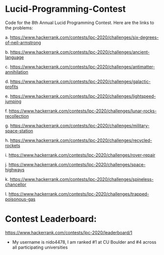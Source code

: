 # Lucid-Programming-Contest
Code for the 8th Annual Lucid Programming Contest. Here are the links to the problems:

a. https://www.hackerrank.com/contests/lpc-2020/challenges/six-degrees-of-neil-armstrong

b. https://www.hackerrank.com/contests/lpc-2020/challenges/ancient-language

c. https://www.hackerrank.com/contests/lpc-2020/challenges/antimatter-annihilation

d. https://www.hackerrank.com/contests/lpc-2020/challenges/galactic-profits

e. https://www.hackerrank.com/contests/lpc-2020/challenges/lightspeed-jumping

f. https://www.hackerrank.com/contests/lpc-2020/challenges/lunar-rocks-recollection

g. https://www.hackerrank.com/contests/lpc-2020/challenges/military-space-station

h. https://www.hackerrank.com/contests/lpc-2020/challenges/recycled-rockets

i. https://www.hackerrank.com/contests/lpc-2020/challenges/rover-repair

j. https://www.hackerrank.com/contests/lpc-2020/challenges/space-highways

k. https://www.hackerrank.com/contests/lpc-2020/challenges/spineless-chancellor

l. https://www.hackerrank.com/contests/lpc-2020/challenges/trapped-poisonous-gas

# Contest Leaderboard:
https://www.hackerrank.com/contests/lpc-2020/leaderboard/1
- My username is nido4478, I am ranked #1 at CU Boulder and #4 across all participating universities

